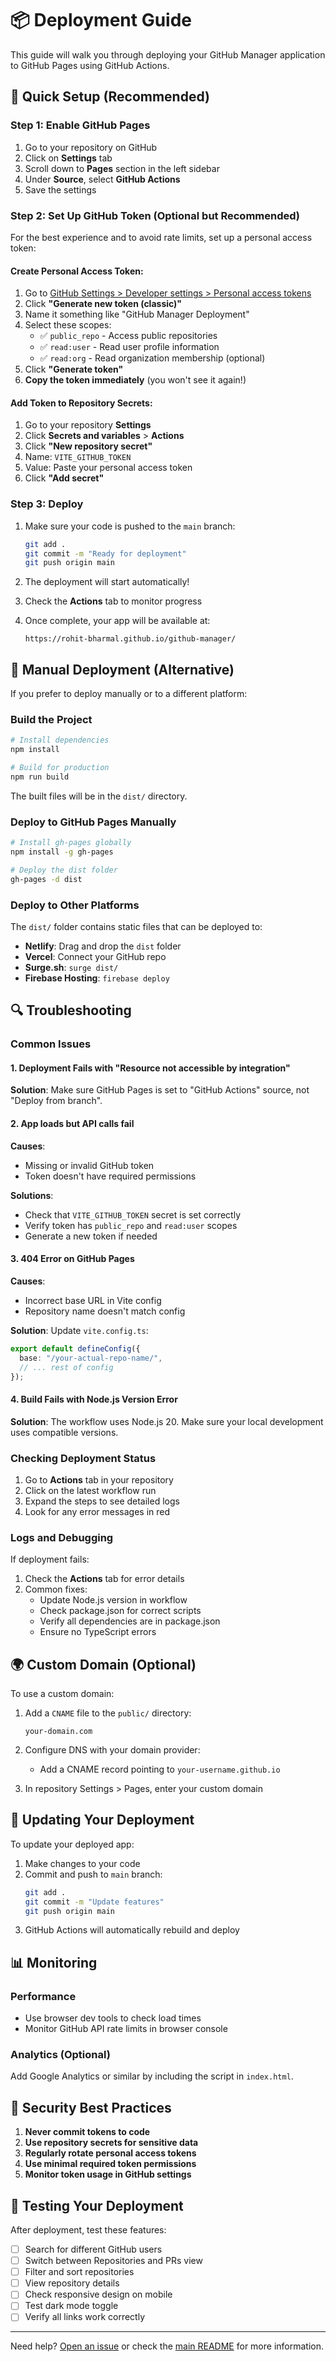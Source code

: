 # 📦 Deployment Guide

This guide will walk you through deploying your GitHub Manager application to GitHub Pages using GitHub Actions.

## 🚀 Quick Setup (Recommended)

### Step 1: Enable GitHub Pages

1. Go to your repository on GitHub
2. Click on **Settings** tab
3. Scroll down to **Pages** section in the left sidebar
4. Under **Source**, select **GitHub Actions**
5. Save the settings

### Step 2: Set Up GitHub Token (Optional but Recommended)

For the best experience and to avoid rate limits, set up a personal access token:

#### Create Personal Access Token:

1. Go to [GitHub Settings > Developer settings > Personal access tokens](https://github.com/settings/tokens)
2. Click **"Generate new token (classic)"**
3. Name it something like "GitHub Manager Deployment"
4. Select these scopes:
   - ✅ `public_repo` - Access public repositories
   - ✅ `read:user` - Read user profile information
   - ✅ `read:org` - Read organization membership (optional)
5. Click **"Generate token"**
6. **Copy the token immediately** (you won't see it again!)

#### Add Token to Repository Secrets:

1. Go to your repository **Settings**
2. Click **Secrets and variables** > **Actions**
3. Click **"New repository secret"**
4. Name: `VITE_GITHUB_TOKEN`
5. Value: Paste your personal access token
6. Click **"Add secret"**

### Step 3: Deploy

1. Make sure your code is pushed to the `main` branch:

   ```bash
   git add .
   git commit -m "Ready for deployment"
   git push origin main
   ```

2. The deployment will start automatically!
3. Check the **Actions** tab to monitor progress
4. Once complete, your app will be available at:
   ```
   https://rohit-bharmal.github.io/github-manager/
   ```

## 🔧 Manual Deployment (Alternative)

If you prefer to deploy manually or to a different platform:

### Build the Project

```bash
# Install dependencies
npm install

# Build for production
npm run build
```

The built files will be in the `dist/` directory.

### Deploy to GitHub Pages Manually

```bash
# Install gh-pages globally
npm install -g gh-pages

# Deploy the dist folder
gh-pages -d dist
```

### Deploy to Other Platforms

The `dist/` folder contains static files that can be deployed to:

- **Netlify**: Drag and drop the `dist` folder
- **Vercel**: Connect your GitHub repo
- **Surge.sh**: `surge dist/`
- **Firebase Hosting**: `firebase deploy`

## 🔍 Troubleshooting

### Common Issues

#### 1. **Deployment Fails with "Resource not accessible by integration"**

**Solution**: Make sure GitHub Pages is set to "GitHub Actions" source, not "Deploy from branch".

#### 2. **App loads but API calls fail**

**Causes**:

- Missing or invalid GitHub token
- Token doesn't have required permissions

**Solutions**:

- Check that `VITE_GITHUB_TOKEN` secret is set correctly
- Verify token has `public_repo` and `read:user` scopes
- Generate a new token if needed

#### 3. **404 Error on GitHub Pages**

**Causes**:

- Incorrect base URL in Vite config
- Repository name doesn't match config

**Solution**:
Update `vite.config.ts`:

```typescript
export default defineConfig({
  base: "/your-actual-repo-name/",
  // ... rest of config
});
```

#### 4. **Build Fails with Node.js Version Error**

**Solution**: The workflow uses Node.js 20. Make sure your local development uses compatible versions.

### Checking Deployment Status

1. Go to **Actions** tab in your repository
2. Click on the latest workflow run
3. Expand the steps to see detailed logs
4. Look for any error messages in red

### Logs and Debugging

If deployment fails:

1. Check the **Actions** tab for error details
2. Common fixes:
   - Update Node.js version in workflow
   - Check package.json for correct scripts
   - Verify all dependencies are in package.json
   - Ensure no TypeScript errors

## 🌍 Custom Domain (Optional)

To use a custom domain:

1. Add a `CNAME` file to the `public/` directory:

   ```
   your-domain.com
   ```

2. Configure DNS with your domain provider:

   - Add a CNAME record pointing to `your-username.github.io`

3. In repository Settings > Pages, enter your custom domain

## 🔄 Updating Your Deployment

To update your deployed app:

1. Make changes to your code
2. Commit and push to `main` branch:
   ```bash
   git add .
   git commit -m "Update features"
   git push origin main
   ```
3. GitHub Actions will automatically rebuild and deploy

## 📊 Monitoring

### Performance

- Use browser dev tools to check load times
- Monitor GitHub API rate limits in browser console

### Analytics (Optional)

Add Google Analytics or similar by including the script in `index.html`.

## 🔐 Security Best Practices

1. **Never commit tokens to code**
2. **Use repository secrets for sensitive data**
3. **Regularly rotate personal access tokens**
4. **Use minimal required token permissions**
5. **Monitor token usage in GitHub settings**

## 📱 Testing Your Deployment

After deployment, test these features:

- [ ] Search for different GitHub users
- [ ] Switch between Repositories and PRs view
- [ ] Filter and sort repositories
- [ ] View repository details
- [ ] Check responsive design on mobile
- [ ] Test dark mode toggle
- [ ] Verify all links work correctly

---

Need help? [Open an issue](https://github.com/your-username/github-manager/issues) or check the [main README](README.md) for more information.
